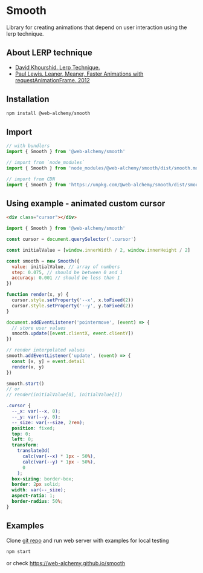# Smooth

Library for creating animations that depend on user interaction using the lerp technique.

## About LERP technique

- [David Khourshid. Lerp Technique.](https://frontendmasters.com/courses/css-animations/lerp-technique/)
- [Paul Lewis. Leaner, Meaner, Faster Animations with requestAnimationFrame. 2012](http://web.archive.org/web/20200421173252/https://www.html5rocks.com/en/tutorials/speed/animations/)

## Installation

```bash
npm install @web-alchemy/smooth
```

## Import

```javascript
// with bundlers
import { Smooth } from '@web-alchemy/smooth'

// import from `node_modules`
import { Smooth } from 'node_modules/@web-alchemy/smooth/dist/smooth.module.js'

// import from CDN
import { Smooth } from 'https://unpkg.com/@web-alchemy/smooth/dist/smooth.module.js'
```

## Using example - animated custom cursor

```html
<div class="cursor"></div>
```

```javascript
import { Smooth } from '@web-alchemy/smooth'

const cursor = document.querySelector('.cursor')

const initialValue = [window.innerWidth / 2, window.innerHeight / 2]

const smooth = new Smooth({
  value: initialValue, // array of numbers
  step: 0.075, // should be between 0 and 1
  accuracy: 0.001 // should be less than 1
})

function render(x, y) {
  cursor.style.setProperty('--x', x.toFixed(2))
  cursor.style.setProperty('--y', y.toFixed(2))
}

document.addEventListener('pointermove', (event) => {
  // store user values
  smooth.update([event.clientX, event.clientY])
})

// render interpolated values
smooth.addEventListener('update', (event) => {
  const [x, y] = event.detail
  render(x, y)
})

smooth.start()
// or
// render(initialValue[0], initialValue[1])
```

```css
.cursor {
  --_x: var(--x, 0);
  --_y: var(--y, 0);
  --_size: var(--size, 2rem);
  position: fixed;
  top: 0;
  left: 0;
  transform:
    translate3d(
      calc(var(--x) * 1px - 50%),
      calc(var(--y) * 1px - 50%),
      0
    );
  box-sizing: border-box;
  border: 2px solid;
  width: var(--_size);
  aspect-ratio: 1;
  border-radius: 50%;
}
```

## Examples

Clone [git repo](https://github.com/web-alchemy/smooth) and run web server with examples for local testing

```bash
npm start
```

or check https://web-alchemy.github.io/smooth